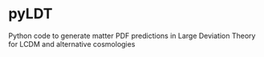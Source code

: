 # pyLDT
Python code to generate matter PDF predictions in Large Deviation Theory for LCDM and alternative cosmologies
